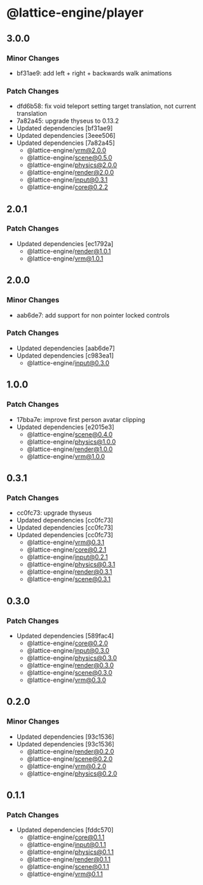 # @lattice-engine/player

## 3.0.0

### Minor Changes

- bf31ae9: add left + right + backwards walk animations

### Patch Changes

- dfd6b58: fix void teleport setting target translation, not current translation
- 7a82a45: upgrade thyseus to 0.13.2
- Updated dependencies [bf31ae9]
- Updated dependencies [3eee506]
- Updated dependencies [7a82a45]
  - @lattice-engine/vrm@2.0.0
  - @lattice-engine/scene@0.5.0
  - @lattice-engine/physics@2.0.0
  - @lattice-engine/render@2.0.0
  - @lattice-engine/input@0.3.1
  - @lattice-engine/core@0.2.2

## 2.0.1

### Patch Changes

- Updated dependencies [ec1792a]
  - @lattice-engine/render@1.0.1
  - @lattice-engine/vrm@1.0.1

## 2.0.0

### Minor Changes

- aab6de7: add support for non pointer locked controls

### Patch Changes

- Updated dependencies [aab6de7]
- Updated dependencies [c983ea1]
  - @lattice-engine/input@0.3.0

## 1.0.0

### Patch Changes

- 17bba7e: improve first person avatar clipping
- Updated dependencies [e2015e3]
  - @lattice-engine/scene@0.4.0
  - @lattice-engine/physics@1.0.0
  - @lattice-engine/render@1.0.0
  - @lattice-engine/vrm@1.0.0

## 0.3.1

### Patch Changes

- cc0fc73: upgrade thyseus
- Updated dependencies [cc0fc73]
- Updated dependencies [cc0fc73]
- Updated dependencies [cc0fc73]
  - @lattice-engine/vrm@0.3.1
  - @lattice-engine/core@0.2.1
  - @lattice-engine/input@0.2.1
  - @lattice-engine/physics@0.3.1
  - @lattice-engine/render@0.3.1
  - @lattice-engine/scene@0.3.1

## 0.3.0

### Patch Changes

- Updated dependencies [589fac4]
  - @lattice-engine/core@0.2.0
  - @lattice-engine/input@0.3.0
  - @lattice-engine/physics@0.3.0
  - @lattice-engine/render@0.3.0
  - @lattice-engine/scene@0.3.0
  - @lattice-engine/vrm@0.3.0

## 0.2.0

### Minor Changes

- Updated dependencies [93c1536]
- Updated dependencies [93c1536]
  - @lattice-engine/render@0.2.0
  - @lattice-engine/scene@0.2.0
  - @lattice-engine/vrm@0.2.0
  - @lattice-engine/physics@0.2.0

## 0.1.1

### Patch Changes

- Updated dependencies [fddc570]
  - @lattice-engine/core@0.1.1
  - @lattice-engine/input@0.1.1
  - @lattice-engine/physics@0.1.1
  - @lattice-engine/render@0.1.1
  - @lattice-engine/scene@0.1.1
  - @lattice-engine/vrm@0.1.1
